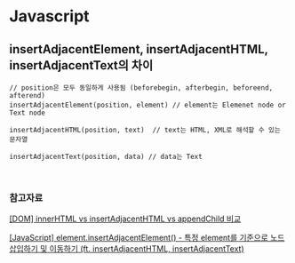 # Javascript

## insertAdjacentElement, insertAdjacentHTML, insertAdjacentText의 차이

```JS
// position은 모두 동일하게 사용됨 (beforebegin, afterbegin, beforeend, afterend)
insertAdjacentElement(position, element) // element는 Elemenet node or Text node

insertAdjacentHTML(position, text)  // text는 HTML, XML로 해석할 수 있는 문자열

insertAdjacentText(position, data) // data는 Text

```

<br>

### 참고자료

[[DOM] innerHTML vs insertAdjacentHTML vs appendChild 비교](https://velog.io/@jangws/innerHTML-vs-insertAdjacentHTML-vs-appendChild-%EB%B9%84%EA%B5%90)

[[JavaScript] element.insertAdjacentElement() - 특정 element를 기준으로 노드 삽입하기 및 이동하기 (ft. insertAdjacentHTML, insertAdjacentText)](https://mine-it-record.tistory.com/587)
